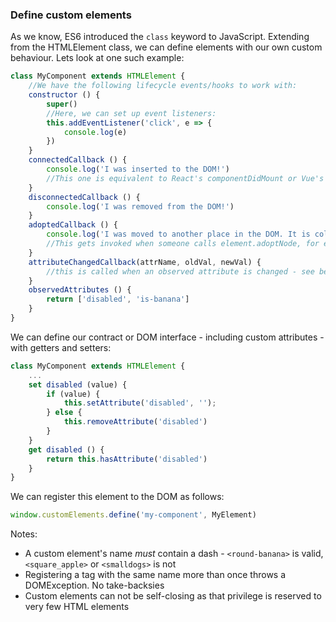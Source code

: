### Define custom elements

As we know, ES6 introduced the `class` keyword to JavaScript.
Extending from the HTMLElement class, we can define elements with our own custom behaviour. Lets look at one such example:

```javascript
class MyComponent extends HTMLElement {
    //We have the following lifecycle events/hooks to work with:
    constructor () {
        super()
        //Here, we can set up event listeners:
        this.addEventListener('click', e => {
            console.log(e)
        })
    }
    connectedCallback () {
        console.log('I was inserted to the DOM!')
        //This one is equivalent to React's componentDidMount or Vue's mounted hook
    }
    disconnectedCallback () {
        console.log('I was removed from the DOM!')
    }
    adoptedCallback () {
        console.log('I was moved to another place in the DOM. It is cold and lonely here. Send help.')
        //This gets invoked when someone calls element.adoptNode, for example.
    }
    attributeChangedCallback(attrName, oldVal, newVal) {
        //this is called when an observed attribute is changed - see below
    }
    observedAttributes () {
        return ['disabled', 'is-banana']
    }
}
```

We can define our contract or DOM interface - including custom attributes - with getters and setters:
```javascript
class MyComponent extends HTMLElement {
    ...
    set disabled (value) {
        if (value) {
            this.setAttribute('disabled', '');
        } else {
            this.removeAttribute('disabled')
        }
    }
    get disabled () {
        return this.hasAttribute('disabled')
    }
}
```

We can register this element to the DOM as follows:
```javascript
window.customElements.define('my-component', MyElement)
```

Notes: 
* A custom element's name *must* contain a dash - `<round-banana>` is valid, `<square_apple>` or `<smalldogs>` is not
* Registering a tag with the same name more than once throws a DOMException. No take-backsies
* Custom elements can not be self-closing as that privilege is reserved to very few HTML elements
